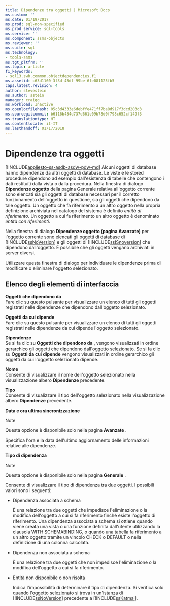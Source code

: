 ```yaml
---
title: Dipendenze tra oggetti | Microsoft Docs
ms.custom: ''
ms.date: 01/19/2017
ms.prod: sql-non-specified
ms.prod_service: sql-tools
ms.service: ''
ms.component: ssms-objects
ms.reviewer: ''
ms.suite: sql
ms.technology:
- tools-ssms
ms.tgt_pltfrm: ''
ms.topic: article
f1_keywords:
- sql13.swb.common.objectdependencies.f1
ms.assetid: c63d1160-3f3d-45df-99be-6fe081125fb5
caps.latest.revision: 4
author: stevestein
ms.author: sstein
manager: craigg
ms.workload: Inactive
ms.openlocfilehash: 05c3d4333e6debffe471ff7ba8d917f3dcd203d3
ms.sourcegitcommit: b6116b434d737d661c09b78d0f798c652cf149f3
ms.translationtype: HT
ms.contentlocale: it-IT
ms.lasthandoff: 01/17/2018
---
```

# <a name="object-dependencies"></a>Dipendenze tra oggetti
[!INCLUDE[appliesto-ss-asdb-asdw-pdw-md](../../includes/appliesto-ss-asdb-asdw-pdw-md.md)] Alcuni oggetti di database hanno dipendenze da altri oggetti di database. Le viste e le stored procedure dipendono ad esempio dall'esistenza di tabelle che contengono i dati restituiti dalla vista o dalla procedura. Nella finestra di dialogo **Dipendenze oggetto** della pagina Generale relativa all'oggetto corrente sono elencati sia gli oggetti di database necessari per il corretto funzionamento dell'oggetto in questione, sia gli oggetti che dipendono da tale oggetto. Un oggetto che fa riferimento a un altro oggetto nella propria definizione archiviata nel catalogo del sistema è definito *entità di riferimento*. Un oggetto a cui fa riferimento un altro oggetto è denominato *entità con riferimenti*.  
  
Nella finestra di dialogo **Dipendenze oggetto (pagina Avanzate)** per l'oggetto corrente sono elencati gli oggetti di database di [!INCLUDE[ssNoVersion](../../includes/ssnoversion_md.md)] e gli oggetti di [!INCLUDE[ssISnoversion](../../includes/ssisnoversion_md.md)] che dipendono dall'oggetto. È possibile che gli oggetti vengano archiviati in server diversi.  
  
Utilizzare questa finestra di dialogo per individuare le dipendenze prima di modificare o eliminare l'oggetto selezionato.  
  
## <a name="uielement-list"></a>Elenco degli elementi di interfaccia  
**Oggetti che dipendono da** *<selected object>*  
Fare clic su questo pulsante per visualizzare un elenco di tutti gli oggetti registrati nelle dipendenze che dipendono dall'oggetto selezionato.  
  
**Oggetti da cui** **dipende** *<selected object>*  
Fare clic su questo pulsante per visualizzare un elenco di tutti gli oggetti registrati nelle dipendenze da cui dipende l'oggetto selezionato.  
  
**Dipendenze**  
Se si fa clic su **Oggetti che dipendono da** *<selected object>* , vengono visualizzati in ordine gerarchico gli oggetti che dipendono dall'oggetto selezionato. Se si fa clic su **Oggetti da cui** **dipende** *<selected object>* vengono visualizzati in ordine gerarchico gli oggetti da cui l'oggetto selezionato dipende.  
  
**Nome**  
Consente di visualizzare il nome dell'oggetto selezionato nella visualizzazione albero **Dipendenze** precedente.  
  
**Tipo**  
Consente di visualizzare il tipo dell'oggetto selezionato nella visualizzazione albero **Dipendenze** precedente.  
  
**Data e ora ultima sincronizzazione**  
> [!NOTE]  
> Questa opzione è disponibile solo nella pagina **Avanzate** .  
  
Specifica l'ora e la data dell'ultimo aggiornamento delle informazioni relative alle dipendenze.  
  
**Tipo di dipendenza**  
> [!NOTE]  
> Questa opzione è disponibile solo nella pagina **Generale** .  
  
Consente di visualizzare il tipo di dipendenza tra due oggetti. I possibili valori sono i seguenti:  
  
-   Dipendenza associata a schema  
  
    È una relazione tra due oggetti che impedisce l'eliminazione o la modifica dell'oggetto a cui si fa riferimento finché esiste l'oggetto di riferimento. Una dipendenza associata a schema si ottiene quando viene creata una vista o una funzione definita dall'utente utilizzando la clausola WITH SCHEMABINDING, o quando una tabella fa riferimento a un altro oggetto tramite un vincolo CHECK o DEFAULT o nella definizione di una colonna calcolata.  
  
-   Dipendenza non associata a schema  
  
    È una relazione tra due oggetti che non impedisce l'eliminazione o la modifica dell'oggetto a cui si fa riferimento.  
  
-   Entità non disponibile o non risolta  
  
    Indica l'impossibilità di determinare il tipo di dipendenza. Si verifica solo quando l'oggetto selezionato si trova in un'istanza di [!INCLUDE[ssNoVersion](../../includes/ssnoversion_md.md)] precedente a [!INCLUDE[ssKatmai](../../includes/sskatmai_md.md)].  
  
